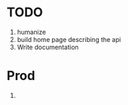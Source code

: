 # TODO
1. humanize
1. build home page describing the api
1. Write documentation


# Prod
1. 












